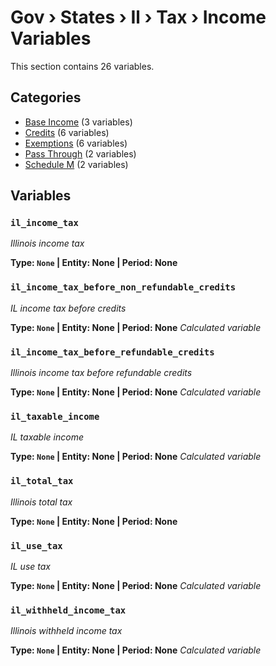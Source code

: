 # Gov › States › Il › Tax › Income Variables

This section contains 26 variables.

## Categories

- [Base Income](base_income/index.md) (3 variables)
- [Credits](credits/index.md) (6 variables)
- [Exemptions](exemptions/index.md) (6 variables)
- [Pass Through](pass_through/index.md) (2 variables)
- [Schedule M](schedule_m/index.md) (2 variables)

## Variables

### `il_income_tax`
*Illinois income tax*

**Type: `None` | Entity: None | Period: None**

### `il_income_tax_before_non_refundable_credits`
*IL income tax before credits*

**Type: `None` | Entity: None | Period: None**
*Calculated variable*

### `il_income_tax_before_refundable_credits`
*Illinois income tax before refundable credits*

**Type: `None` | Entity: None | Period: None**
*Calculated variable*

### `il_taxable_income`
*IL taxable income*

**Type: `None` | Entity: None | Period: None**
*Calculated variable*

### `il_total_tax`
*Illinois total tax*

**Type: `None` | Entity: None | Period: None**

### `il_use_tax`
*IL use tax*

**Type: `None` | Entity: None | Period: None**
*Calculated variable*

### `il_withheld_income_tax`
*Illinois withheld income tax*

**Type: `None` | Entity: None | Period: None**
*Calculated variable*
